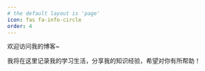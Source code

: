 ```yaml
---
# the default layout is 'page'
icon: fas fa-info-circle
order: 4
---
```


欢迎访问我的博客~

我将在这里记录我的学习生活，分享我的知识经验，希望对你有所帮助！